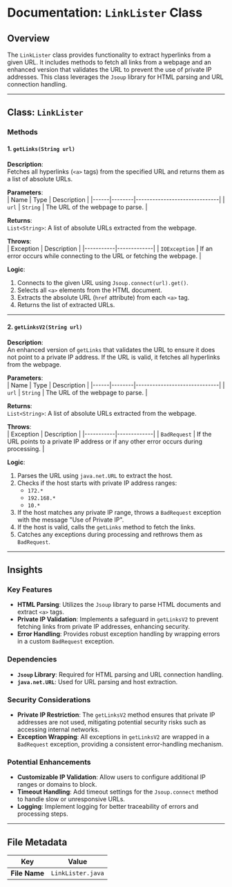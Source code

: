 # Documentation: `LinkLister` Class

## Overview
The `LinkLister` class provides functionality to extract hyperlinks from a given URL. It includes methods to fetch all links from a webpage and an enhanced version that validates the URL to prevent the use of private IP addresses. This class leverages the `Jsoup` library for HTML parsing and URL connection handling.

---

## Class: `LinkLister`

### Methods

#### 1. `getLinks(String url)`
**Description**:  
Fetches all hyperlinks (`<a>` tags) from the specified URL and returns them as a list of absolute URLs.

**Parameters**:  
| Name | Type   | Description                  |
|------|--------|------------------------------|
| `url` | `String` | The URL of the webpage to parse. |

**Returns**:  
`List<String>`: A list of absolute URLs extracted from the webpage.

**Throws**:  
| Exception | Description |
|-----------|-------------|
| `IOException` | If an error occurs while connecting to the URL or fetching the webpage. |

**Logic**:
1. Connects to the given URL using `Jsoup.connect(url).get()`.
2. Selects all `<a>` elements from the HTML document.
3. Extracts the absolute URL (`href` attribute) from each `<a>` tag.
4. Returns the list of extracted URLs.

---

#### 2. `getLinksV2(String url)`
**Description**:  
An enhanced version of `getLinks` that validates the URL to ensure it does not point to a private IP address. If the URL is valid, it fetches all hyperlinks from the webpage.

**Parameters**:  
| Name | Type   | Description                  |
|------|--------|------------------------------|
| `url` | `String` | The URL of the webpage to parse. |

**Returns**:  
`List<String>`: A list of absolute URLs extracted from the webpage.

**Throws**:  
| Exception | Description |
|-----------|-------------|
| `BadRequest` | If the URL points to a private IP address or if any other error occurs during processing. |

**Logic**:
1. Parses the URL using `java.net.URL` to extract the host.
2. Checks if the host starts with private IP address ranges:
   - `172.*`
   - `192.168.*`
   - `10.*`
3. If the host matches any private IP range, throws a `BadRequest` exception with the message "Use of Private IP".
4. If the host is valid, calls the `getLinks` method to fetch the links.
5. Catches any exceptions during processing and rethrows them as `BadRequest`.

---

## Insights

### Key Features
- **HTML Parsing**: Utilizes the `Jsoup` library to parse HTML documents and extract `<a>` tags.
- **Private IP Validation**: Implements a safeguard in `getLinksV2` to prevent fetching links from private IP addresses, enhancing security.
- **Error Handling**: Provides robust exception handling by wrapping errors in a custom `BadRequest` exception.

### Dependencies
- **`Jsoup` Library**: Required for HTML parsing and URL connection handling.
- **`java.net.URL`**: Used for URL parsing and host extraction.

### Security Considerations
- **Private IP Restriction**: The `getLinksV2` method ensures that private IP addresses are not used, mitigating potential security risks such as accessing internal networks.
- **Exception Wrapping**: All exceptions in `getLinksV2` are wrapped in a `BadRequest` exception, providing a consistent error-handling mechanism.

### Potential Enhancements
- **Customizable IP Validation**: Allow users to configure additional IP ranges or domains to block.
- **Timeout Handling**: Add timeout settings for the `Jsoup.connect` method to handle slow or unresponsive URLs.
- **Logging**: Implement logging for better traceability of errors and processing steps.

---

## File Metadata
| Key         | Value              |
|-------------|--------------------|
| **File Name** | `LinkLister.java` |
